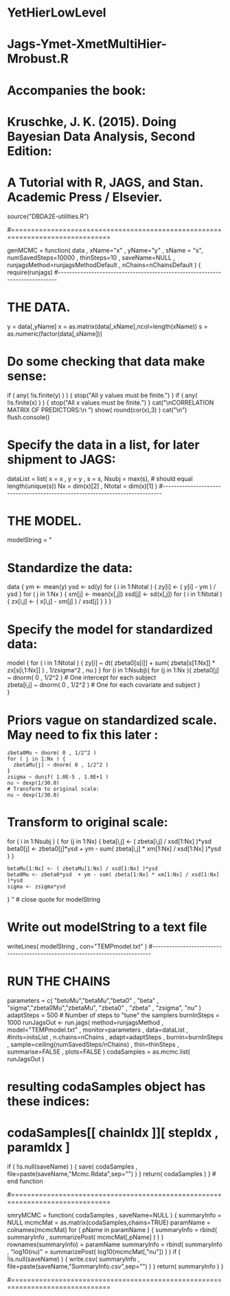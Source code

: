 # YetHierLowLevel
# Jags-Ymet-XmetMultiHier-Mrobust.R 
# Accompanies the book:
#  Kruschke, J. K. (2015). Doing Bayesian Data Analysis, Second Edition: 
#  A Tutorial with R, JAGS, and Stan. Academic Press / Elsevier.

source("DBDA2E-utilities.R")

#===============================================================================

genMCMC = function( data , xName="x" , yName="y" , sName = "s", 
                    numSavedSteps=10000 , thinSteps=10 , saveName=NULL  ,
                    runjagsMethod=runjagsMethodDefault , 
                    nChains=nChainsDefault ) { 
  require(runjags)
  #-----------------------------------------------------------------------------
  # THE DATA.
  y = data[,yName]
  x = as.matrix(data[,xName],ncol=length(xName))
  s = as.numeric(factor(data[,sName]))
  # Do some checking that data make sense:
  if ( any( !is.finite(y) ) ) { stop("All y values must be finite.") }
  if ( any( !is.finite(x) ) ) { stop("All x values must be finite.") }
  cat("\nCORRELATION MATRIX OF PREDICTORS:\n ")
  show( round(cor(x),3) )
  cat("\n")
  flush.console()
  # Specify the data in a list, for later shipment to JAGS:
  dataList = list(
    x = x ,
    y = y ,
    s = s,
    Nsubj = max(s),  # should equal length(unique(s))
    Nx = dim(x)[2] ,
    Ntotal = dim(x)[1]
  )
  #-----------------------------------------------------------------------------
  # THE MODEL.
  modelString = "
  # Standardize the data:
  data {
    ym <- mean(y)
    ysd <- sd(y)
    for ( i in 1:Ntotal ) {
      zy[i] <- ( y[i] - ym ) / ysd
    }
    for ( j in 1:Nx ) {
      xm[j]  <- mean(x[,j])
      xsd[j] <-   sd(x[,j])
      for ( i in 1:Ntotal ) {
        zx[i,j] <- ( x[i,j] - xm[j] ) / xsd[j]
      }
    }
  }
  # Specify the model for standardized data:
  model {
    for ( i in 1:Ntotal ) {
      zy[i] ~ dt( zbeta0[s[i]] + sum( zbeta[s[1:Nx]] * zx[s[i,1:Nx]] ) , 1/zsigma^2 , nu )
    }
  for (i in 1:Nsubj){
    for (j in 1:Nx ){
      zbeta0[j] ~ dnorm( 0 , 1/2^2 ) # One intercept for each subject  
      zbeta[i,j] ~ dnorm( 0 , 1/2^2 ) # One for each covariate and subject
    }  
  }  
  # Priors vague on standardized scale. May need to fix this later :
    zbeta0Mu ~ dnorm( 0 , 1/2^2 ) 
    for ( j in 1:Nx ) {
      zbetaMu[j] ~ dnorm( 0 , 1/2^2 )
    }
    zsigma ~ dunif( 1.0E-5 , 1.0E+1 )
    nu ~ dexp(1/30.0)
    # Transform to original scale:
    nu ~ dexp(1/30.0)
  # Transform to original scale:
  for ( i in 1:Nsubj ) {
    for (j in 1:Nx) {
  beta[i,j] <- ( zbeta[i,j] / xsd[1:Nx] )*ysd
  beta0[j] <-  zbeta0[j]*ysd  + ym - sum( zbeta[i,j] * xm[1:Nx] / xsd[1:Nx] )*ysd
    }
  }


    betaMu[1:Nx] <- ( zbetaMu[1:Nx] / xsd[1:Nx] )*ysd
    beta0Mu <- zbeta0*ysd  + ym - sum( zbeta[1:Nx] * xm[1:Nx] / xsd[1:Nx] )*ysd
    sigma <- zsigma*ysd
  }
  " # close quote for modelString
  # Write out modelString to a text file
  writeLines( modelString , con="TEMPmodel.txt" )
  #-----------------------------------------------------------------------------
  # RUN THE CHAINS
  parameters = c(  "betoMu","betaMu","beta0" ,  "beta" ,  "sigma","zbeta0Mu","zbetaMu", 
                  "zbeta0" , "zbeta" , "zsigma", "nu" )
  adaptSteps = 500  # Number of steps to "tune" the samplers
  burnInSteps = 1000
  runJagsOut <- run.jags( method=runjagsMethod ,
                          model="TEMPmodel.txt" , 
                          monitor=parameters , 
                          data=dataList ,  
                          #inits=initsList , 
                          n.chains=nChains ,
                          adapt=adaptSteps ,
                          burnin=burnInSteps , 
                          sample=ceiling(numSavedSteps/nChains) ,
                          thin=thinSteps ,
                          summarise=FALSE ,
                          plots=FALSE )
  codaSamples = as.mcmc.list( runJagsOut )
  # resulting codaSamples object has these indices: 
  #   codaSamples[[ chainIdx ]][ stepIdx , paramIdx ]
  if ( !is.null(saveName) ) {
    save( codaSamples , file=paste(saveName,"Mcmc.Rdata",sep="") )
  }
  return( codaSamples )
} # end function

#===============================================================================

smryMCMC = function(  codaSamples , 
                      saveName=NULL ) {
  summaryInfo = NULL
  mcmcMat = as.matrix(codaSamples,chains=TRUE)
  paramName = colnames(mcmcMat)
  for ( pName in paramName ) {
    summaryInfo = rbind( summaryInfo , summarizePost( mcmcMat[,pName] ) )
  }
  rownames(summaryInfo) = paramName
  summaryInfo = rbind( summaryInfo , 
                       "log10(nu)" = summarizePost( log10(mcmcMat[,"nu"]) ) )
  if ( !is.null(saveName) ) {
    write.csv( summaryInfo , file=paste(saveName,"SummaryInfo.csv",sep="") )
  }
  return( summaryInfo )
}

#===============================================================================


